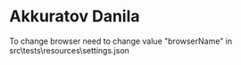 # Akkuratov Danila

To change browser need to change value "browserName" in src\tests\resources\settings.json
